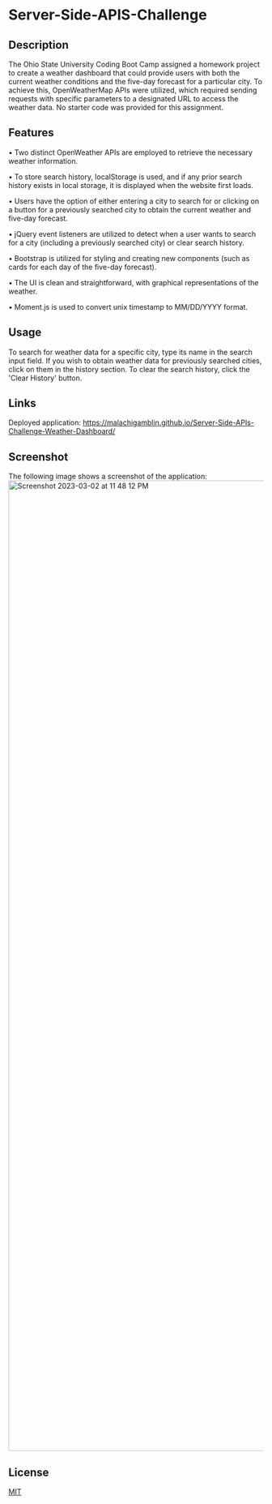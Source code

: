 # Server-Side-APIS-Challenge

## Description

The Ohio State University Coding Boot Camp assigned a homework project to create a weather dashboard that could provide users with both the current weather conditions and the five-day forecast for a particular city. To achieve this, OpenWeatherMap APIs were utilized, which required sending requests with specific parameters to a designated URL to access the weather data. No starter code was provided for this assignment.

## Features

• Two distinct OpenWeather APIs are employed to retrieve the necessary weather information.

• To store search history, localStorage is used, and if any prior search history exists in local storage, it  is displayed when the website first loads.

• Users have the option of either entering a city to search for or clicking on a button for a previously searched city to obtain the current weather and five-day forecast.

• jQuery event listeners are utilized to detect when a user wants to search for a city (including a previously searched city) or clear search history.

• Bootstrap is utilized for styling and creating new components (such as cards for each day of the five-day forecast).

• The UI is clean and straightforward, with graphical representations of the weather.

• Moment.js is used to convert unix timestamp to MM/DD/YYYY format.
 
## Usage

To search for weather data for a specific city, type its name in the search input field. If you wish to obtain weather data for previously searched cities, click on them in the history section. To clear the search history, click the 'Clear History' button.

## Links

Deployed application: https://malachigamblin.github.io/Server-Side-APIs-Challenge-Weather-Dashboard/

## Screenshot

The following image shows a screenshot of the application:
<img width="1915" alt="Screenshot 2023-03-02 at 11 48 12 PM" src="https://user-images.githubusercontent.com/118701306/222634000-9e3b1773-96d3-4ac7-96a7-84329e559669.png">

## License

[MIT](https://choosealicense.com/licenses/mit/)